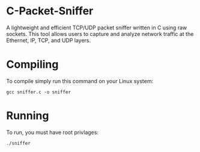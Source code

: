 # C-Packet-Sniffer
A lightweight and efficient TCP/UDP packet sniffer written in C using raw sockets. This tool allows users to capture and analyze network traffic at the Ethernet, IP, TCP, and UDP layers.

# Compiling
To compile simply run this command on your Linux system:

`gcc sniffer.c -o sniffer`

# Running
To run, you must have root privlages:

`./sniffer`
